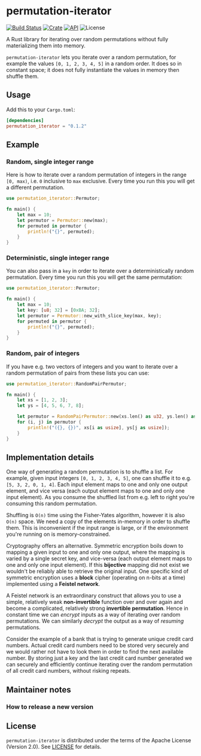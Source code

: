# permutation-iterator

[![Build Status](https://travis-ci.com/asimihsan/permutation-iterator-rs.svg?branch=master)](https://travis-ci.com/asimihsan/permutation-iterator-rs)
[![Crate](https://img.shields.io/crates/v/permutation_iterator.svg)](https://crates.io/crates/permutation_iterator)
[![API](https://docs.rs/permutation_iterator/badge.svg)](https://docs.rs/permutation_iterator)
![License](https://img.shields.io/crates/l/permutation_iterator.svg)


A Rust library for iterating over random permutations without fully materializing them into memory.

`permutation-iterator` lets you iterate over a random permutation, for example the values `[0, 1, 2, 3, 4, 5]` in a
random order. It does so in constant space; it does not fully instantiate the values in memory then shuffle them.

## Usage

Add this to your `Cargo.toml`:

```toml
[dependencies]
permutation_iterator = "0.1.2"
```

## Example

### Random, single integer range

Here is how to iterate over a random permutation of integers in the range `[0, max)`, i.e. `0` inclusive to `max`
exclusive. Every time you run this you will get a different permutation.

```rust
use permutation_iterator::Permutor;

fn main() {
    let max = 10;
    let permutor = Permutor::new(max);
    for permuted in permutor {
        println!("{}", permuted);
    }
}
```

### Deterministic, single integer range

You can also pass in a `key` in order to iterate over a deterministically random permutation. Every time you run this
you will get the same permutation:

```rust
use permutation_iterator::Permutor;

fn main() {
    let max = 10;
    let key: [u8; 32] = [0xBA; 32];
    let permutor = Permutor::new_with_slice_key(max, key);
    for permuted in permutor {
        println!("{}", permuted);
    }
}
```

### Random, pair of integers

If you have e.g. two vectors of integers and you want to iterate over a random permutation of pairs from these lists
you can use:

```rust
use permutation_iterator::RandomPairPermutor;

fn main() {
    let xs = [1, 2, 3];
    let ys = [4, 5, 6, 7, 8];

    let permutor = RandomPairPermutor::new(xs.len() as u32, ys.len() as u32);
    for (i, j) in permutor {
        println!("({}, {})", xs[i as usize], ys[j as usize]);
    }
}
```

## Implementation details

One way of generating a random permutation is to shuffle a list. For example, given input integers `[0, 1, 2, 3, 4, 5]`,
one can shuffle it to e.g. `[5, 3, 2, 0, 1, 4]`. Each input element maps to one and only one output element, and
vice versa (each output element maps to one and only one input element). As you consume the shuffled list from e.g.
left to right you're consuming this random permutation.

Shuffling is `O(n)` time using the Fisher-Yates algorithm, however it is also `O(n)` space. We need a copy of the
elements in-memory in order to shuffle them. This is inconvenient if the input range is large, or if the environment
you're running on is memory-constrained.

Cryptography offers an alternative. Symmetric encryption boils down to mapping a given input to one and only one output,
where the mapping is varied by a single secret key, and vice-versa (each output element maps to one and only one input
element). If this **bijective** mapping did not exist we wouldn't be reliably able to retrieve the original input. One
specific kind of symmetric encryption uses a **block** cipher (operating on n-bits at a time) implemented using a 
**Feistel network**.

A Feistel network is an extraordinary construct that allows you to use a simple, relatively weak **non-invertible**
function over and over again and become a complicated, relatively strong **invertible permutation**. Hence in
constant time we can _encrypt_ inputs as a way of iterating over random permutations. We can similarly _decrypt_
the output as a way of _resuming_ permutations.

Consider the example of a bank that is trying to generate unique credit card numbers. Actual credit card numbers need
to be stored very securely and we would rather not have to look them in order to find the next available number. By
storing just a key and the last credit card number generated we can securely and efficiently continue iterating over
the random permutation of all credit card numbers, without risking repeats.

## Maintainer notes

### How to release a new version



## License

`permutation-iterator` is distributed under the terms of the Apache License (Version 2.0). See [LICENSE](LICENSE) for
details.
